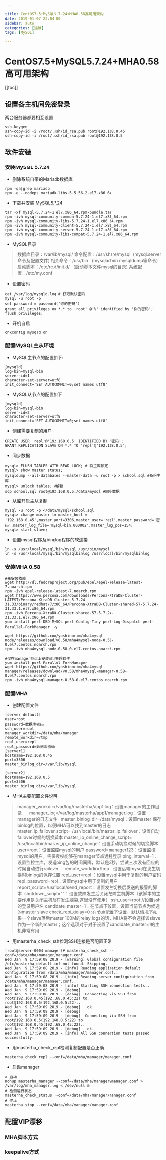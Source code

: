 ```yaml
---

title: CentOS7.5+MySQL5.7.24+MHA0.58高可用架构
date: 2019-01-07 22:04:00 
sidebar: auto
categories: [运维]
tags: [MySQL]

---
```

# CentOS7.5+MySQL5.7.24+MHA0.58高可用架构

<BlogPostMeta/>

[[toc]]

## 设置各主机间免密登录
两台服务器都要相互设置
```
ssh-keygen
ssh-copy-id -i /root/.ssh/id_rsa.pub root@192.168.0.45
ssh-copy-id -i /root/.ssh/id_rsa.pub root@192.168.0.5
```

## 软件安装
### 安装MySQL 5.7.24
- 删除系统自带的Mariadb数据库
```
rpm -qa|grep mariadb
rpm -e --nodeps mariadb-libs-5.5.56-2.el7.x86_64
```
- 下载并安装 [MySQL5.7.24][1] 
```
tar -xf mysql-5.7.24-1.el7.x86_64.rpm-bundle.tar
rpm -ivh mysql-community-common-5.7.24-1.el7.x86_64.rpm 
rpm -ivh mysql-community-libs-5.7.24-1.el7.x86_64.rpm
rpm -ivh mysql-community-client-5.7.24-1.el7.x86_64.rpm
rpm -ivh mysql-community-server-5.7.24-1.el7.x86_64.rpm 
rpm -ivh mysql-community-libs-compat-5.7.24-1.el7.x86_64.rpm
```
- MySQL目录
> 数据库目录：/var/lib/mysql/
命令配置：/usr/share/mysql  (mysql.server命令及配置文件)
相关命令：/usr/bin   (mysqladmin mysqldump等命令)
启动脚本：/etc/rc.d/init.d/   (启动脚本文件mysql的目录)
系统配置：/etc/my.conf

- 设置密码
```
cat /var/log/mysqld.log # 获取默认密码
mysql -u root -p
set password = password('你的密码')
grant all privileges on *.* to 'root' @'%' identified by '你的密码';
flush privileges;
```
- 开机自启
```
chkconfig mysqld on
```
### 配置MySQL主从环境
  - MySQL主节点的配置如下:
  ```
  [mysqld]
  log-bin=mysql-bin 
  server-id=1
  character-set-server=utf8
  init_connect='SET AUTOCOMMIT=0;set names utf8'
  ```

  - MySQL从节点的配置如下
  ```
  [mysqld]
  log-bin=mysql-bin 
  server-id=2
  character-set-server=utf8
  init_connect='SET AUTOCOMMIT=0;set names utf8'
  ```
  - 创建需要复制的用户
  ```
  CREATE USER 'repl'@'192.168.0.5' IDENTIFIED BY '密码';
  GRANT REPLICATION SLAVE ON *.* TO 'repl'@'192.168.0.5';
  ```
  - 同步数据
  ```
  mysql> FLUSH TABLES WITH READ LOCK; # 将主库锁定
  mysql> show master status;
  mysqldump --all-databases --master-data -u root -p > school.sql #备份主库
  mysql> unlock tables; #解锁
  scp school.sql root@192.168.0.5:/data/mysql #同步数据
  ```
  - 从库开启主从复制
  ```
  mysql -u root -p </data/mysql/school.sql 
  mysql> change master to master_host = '192.168.0.45',master_port=3306,master_user='repl',master_password='密码',master_log_file='mysql-bin.000002',master_log_pos=154;
  mysql> start slave;
  ```
  - 设置mysql程序及binglog程序的软连接
  ```
  ln -s /usr/local/mysql/bin/mysql /usr/bin/mysql
  ln -s /usr/local/mysql/bin/mysqlbinlog /usr/local/bin/mysqlbinlog
  ```
### 安装MHA 0.58 
```
#先安装依赖
wget http://dl.fedoraproject.org/pub/epel/epel-release-latest-7.noarch.rpm
rpm -ivh epel-release-latest-7.noarch.rpm
wget https://www.percona.com/downloads/Percona-XtraDB-Cluster-LATEST/Percona-XtraDB-Cluster-5.7.24-31.33/binary/redhat/7/x86_64/Percona-XtraDB-Cluster-shared-57-5.7.24-31.33.1.el7.x86_64.rpm
rpm -ivh Percona-XtraDB-Cluster-shared-57-5.7.24-31.33.1.el7.x86_64.rpm 
yum install perl-DBD-MySQL perl-Config-Tiny perl-Log-Dispatch perl-Parallel-ForkManager　-y

wget https://github.com/yoshinorim/mha4mysql-node/releases/download/v0.58/mha4mysql-node-0.58-0.el7.centos.noarch.rpm
rpm -ivh mha4mysql-node-0.58-0.el7.centos.noarch.rpm

#仅在manager节点上安装mha管理软件
yum install perl-Parallel-ForkManager  
wget https://github.com/yoshinorim/mha4mysql-manager/releases/download/v0.58/mha4mysql-manager-0.58-0.el7.centos.noarch.rpm
rpm -ivh mha4mysql-manager-0.58-0.el7.centos.noarch.rpm
```

### 配置MHA
- 创建配置文件
```
[server default] 
user=root 
password=数据库密码
ssh_user=root 
manager_workdir=/data/mha/manager
remote_workdir=/tmp
repl_user=repl 
repl_password=数据库密码
[server1] 
hostname=192.168.0.45
port=3306
master_binlog_dir=/var/lib/mysql
 
[server2] 
hostname=192.168.0.5
port=3306 
master_binlog_dir=/var/lib/mysql
```
- MHA主要配置文件说明
> manager_workdir=/var/log/masterha/app1.log：设置manager的工作目录     
  manager_log=/var/log/masterha/app1/manager.log：设置manager的日志文件  
  master_binlog_dir=/data/mysql：设置master 保存binlog的位置，以便MHA可以找到master的日志                      
  master_ip_failover_script= /usr/local/bin/master_ip_failover：设置自动failover时候的切换脚本
  master_ip_online_change_script= /usr/local/bin/master_ip_online_change：设置手动切换时候的切换脚本 
  user=root：设置监控mysql的用户
  password=manager123：设置监控mysql的用户，需要授权能够在manager节点远程登录
  ping_interval=1：设置监控主库，发送ping包的时间间隔，默认是3秒，尝试三次没有回应的时候自动进行railover    
  remote_workdir=/tmp：设置远端mysql在发生切换时binlog的保存位置
  repl_user=repl ：设置mysql中用于复制的用户密码
  repl_password=repl：设置mysql中用于复制的用户        
  report_script=/usr/local/send_report：设置发生切换后发送的报警的脚本 
  shutdown_script=""：设置故障发生后关闭故障主机脚本（该脚本的主要作用是关闭主机放在发生脑裂,这里没有使用）
  ssh_user=root //设置ssh的登录用户名
  candidate_master=1：在节点下设置，设置当前节点为候选的master
  slave check_repl_delay=0 :在节点配置下设置，默认情况下如果一个slave落后master 100M的relay logs的话，MHA将不会选择该slave作为一个新的master；这个选项对于对于设置了candidate_master=1的主机非常有用

- 用masterha_check_ssh检测SSH连接是否配置正常
```
[root@server-0004 manager]# masterha_check_ssh --conf=/data/mha/manager/manager.conf
Wed Jan  9 17:59:08 2019 - [warning] Global configuration file /etc/masterha_default.cnf not found. Skipping.
Wed Jan  9 17:59:08 2019 - [info] Reading application default configuration from /data/mha/manager/manager.conf..
Wed Jan  9 17:59:08 2019 - [info] Reading server configuration from /data/mha/manager/manager.conf..
Wed Jan  9 17:59:08 2019 - [info] Starting SSH connection tests..
Wed Jan  9 17:59:09 2019 - [debug] 
Wed Jan  9 17:59:08 2019 - [debug]  Connecting via SSH from root@192.168.0.45(192.168.0.45:22) to root@192.168.0.5(192.168.0.5:22)..
Wed Jan  9 17:59:09 2019 - [debug]   ok.
Wed Jan  9 17:59:09 2019 - [debug] 
Wed Jan  9 17:59:09 2019 - [debug]  Connecting via SSH from root@192.168.0.5(192.168.0.5:22) to root@192.168.0.45(192.168.0.45:22)..
Wed Jan  9 17:59:09 2019 - [debug]   ok.
Wed Jan  9 17:59:09 2019 - [info] All SSH connection tests passed successfully.
```
- 用masterha_check_repl检测复制配置是否正确
 ```
 masterha_check_repl --conf=/data/mha/manager/manager.conf
 ```
 
 - 启动manager
 ```
 # 启动
 nohup masterha_manager --conf=/data/mha/manager/manager.conf > /var/log/mha_manager.log < /dev/null &
 # 检测运行状态
 masterha_check_status --conf=/data/mha/manager/manager.conf
 # 停止
 masterha_stop --conf=/data/mha/manager/manager.conf
```
 
 
 ## 配置VIP漂移
 ### MHA脚本方式
 ### keepalive方式
 
[1]: https://dev.mysql.com/get/Downloads/MySQL-5.7/mysql-5.7.24-1.el7.x86_64.rpm-bundle.tar
